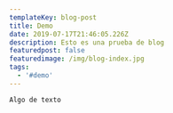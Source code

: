 ```yaml
---
templateKey: blog-post
title: Demo
date: 2019-07-17T21:46:05.226Z
description: Esto es una prueba de blog
featuredpost: false
featuredimage: /img/blog-index.jpg
tags:
  - '#demo'
---
```

```
Algo de texto
```
